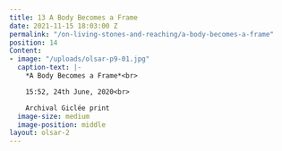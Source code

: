 ```yaml
---
title: 13 A Body Becomes a Frame
date: 2021-11-15 18:03:00 Z
permalink: "/on-living-stones-and-reaching/a-body-becomes-a-frame"
position: 14
Content:
- image: "/uploads/olsar-p9-01.jpg"
  caption-text: |-
    *A Body Becomes a Frame*<br>

    15:52, 24th June, 2020<br>

    Archival Giclée print
  image-size: medium
  image-position: middle
layout: olsar-2
---
```


